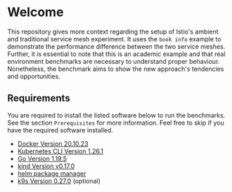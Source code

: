 # Welcome

This repository gives more context regarding the setup of Istio's ambient and traditional service mesh experiment.
It uses the `book info` example to demonstrate the performance difference between the two service meshes.
Further, it is essential to note that this is an academic example and that real environment benchmarks are necessary to understand proper behaviour.
Nonetheless, the benchmark aims to show the new approach's tendencies and opportunities.

## Requirements

You are required to install the listed software below to run the benchmarks.
See the section `Prerequisites` for more information.
Feel free to skip if you have the required software installed.

- [Docker Version 20.10.23](https://docs.docker.com/engine/install/)
- [Kubernetes CLI Version 1.26.1](https://kubernetes.io/docs/tasks/tools/)
- [Go Version 1.19.5](https://go.dev/dl/)
- [kind Version v0.17.0](https://kind.sigs.k8s.io/)
- [helm package manager](https://helm.sh/docs/intro/install/)
- [k9s Version 0.27.0](https://github.com/derailed/k9s/releases) (optional)
